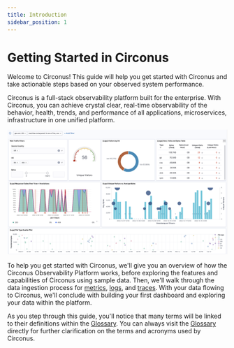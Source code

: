 ```yaml
---
title: Introduction
sidebar_position: 1
---
```


# Getting Started in Circonus

Welcome to Circonus! This guide will help you get started with Circonus and take actionable steps based on your observed system performance.

Circonus is a full-stack observability platform built for the enterprise. With Circonus, you can achieve crystal clear, real-time observability of the behavior, health, trends, and performance of all applications, microservices, infrastructure in one unified platform.

![A Web Traffic Dashboard showing several data visualizations](../img/dashboard-web_traffic_filters_fullscreen.png)

To help you get started with Circonus, we'll give you an overview of how the Circonus Observability Platform works, before exploring the features and capabilities of Circonus using sample data. Then, we'll walk through the data ingestion process for [metrics](/circonus3/additional-resources/glossary/#metric), [logs](/circonus3/additional-resources/glossary/#log), and [traces](/circonus3/additional-resources/glossary/#trace). With your data flowing to Circonus, we'll conclude with building your first dashboard and exploring your data within the platform.

As you step through this guide, you'll notice that many terms will be linked to their definitions within the [Glossary](/circonus3/additional-resources/glossary/). You can always visit the [Glossary](/circonus3/additional-resources/glossary/) directly for further clarification on the terms and acronyms used by Circonus.
